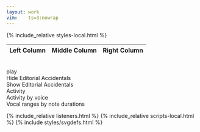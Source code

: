 ```yaml
---
layout: work
vim:    ts=3:nowrap
---
```


{% include_relative styles-local.html %}

<!-- AUDIO NEEDS TO BE IN A CONTAINER FOR SOME REASON (something is trying to replace it plus siblings, erasing other conetent below -->
<span><audio id="audio"></span>

<table id="work-info">
   <thead>
       <tr>
           <th class="left-column">Left Column</th>
           <th class="middle-column">Middle Column</th>
           <th class="right-column">Right Column</th>
       </tr>
   </thead>
   <tbody id="work-info-body"></tbody>
</table>

<br>

<div id="external-info"></div>

<div id="analysis-plots">
	<div id="activity-merged-notitle-display" class="analysis-plot hidden"></div>
	<div id="activity-separate-notitle-display" class="analysis-plot hidden"></div>
	<div id="prange-duration-display" class="analysis-plot hidden"></div>   
</div>

<div id="button-container" class="button-container">
    <span id="audiobutton" data-id="" style="cursor:hand; cursor:pointer;" onclick="DATA1520.audio.play();" href="" class="play">play</span>
    <div id="accidentalSelect">
       <div class="button hide" onclick="displayNoAccidentals()">Hide Editorial Accidentals</div>
       <div class="button show hidden" onclick="displayAccidentals()">Show Editorial Accidentals</div>
    </div>
    <div id="activity-merged-notitle" data-ext="png" class="analysis-toggle button">Activity</div>
    <div id="activity-separate-notitle" data-ext="png" class="analysis-toggle button">Activity by voice</div>
    <div id="prange-duration" data-ext="svg" class="analysis-toggle button">Vocal ranges by note durations</div>
</div>

<script type="text/x-humdrum" id="my-score"></script>

<div id="work-footer"></div>

{% include_relative listeners.html %}
{% include_relative scripts-local.html %}
{% include styles/svgdefs.html %}



